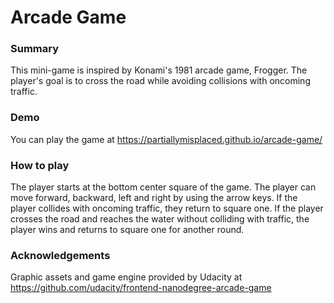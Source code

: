 # Arcade Game

### Summary
This mini-game is inspired by Konami's 1981 arcade game, Frogger.
The player's goal is to cross the road while avoiding collisions with oncoming traffic.

### Demo
You can play the game at https://partiallymisplaced.github.io/arcade-game/

### How to play
The player starts at the bottom center square of the game.
The player can move forward, backward, left and right by using the arrow keys.
If the player collides with oncoming traffic, they return to square one.
If the player crosses the road and reaches the water without colliding with traffic, the player wins and returns to square one for another round.

### Acknowledgements
Graphic assets and game engine provided by Udacity at https://github.com/udacity/frontend-nanodegree-arcade-game
